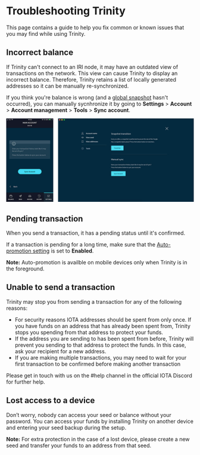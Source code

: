 # Troubleshooting Trinity

This page contains a guide to help you fix common or known issues that you may find while using Trinity.

## Incorrect balance

If Trinity can't connect to an IRI node, it may have an outdated view of transactions on the network. This view can cause Trinity to display an incorrect balance. Therefore, Trinity retains a list of locally generated addresses so it can be manually re-synchronized.

If you think you're balance is wrong (and a [global snapshot](how-to-guides/performing-a-snapshot-transition.md) hasn't occurred), you can manually sycnhronize it by going to **Settings** > **Account** > **Account management** > **Tools** > **Sync account**.

![Manual update](../sync.jpg) 

## Pending transaction

When you send a transaction, it has a pending status until it's confirmed.

If a transaction is pending for a long time, make sure that the [Auto-promotion setting](how-to-guides/changing-the-advanced-settings.md) is set to **Enabled**.

**Note:** Auto-promotion is availble on mobile devices only when Trinity is in the foreground.

## Unable to send a transaction

Trinity may stop you from sending a transaction for any of the following reasons:

* For security reasons IOTA addresses should be spent from only once. If you have funds on an address that has already been spent from, Trinity stops you spending from that address to protect your funds.
* If the address you are sending to has been spent from before, Trinity will prevent you sending to that address to protect the funds. In this case, ask your recipient for a new address.
* If you are making multiple transactions, you may need to wait for your first transaction to be confirmed before making another transaction
  
Please get in touch with us on the #help channel in the official IOTA Discord for further help.

## Lost access to a device

Don’t worry, nobody can access your seed or balance without your password. You can access your funds by installing Trinity on another device and entering your seed backup during the setup.

**Note:** For extra protection in the case of a lost device, please create a new seed and transfer your funds to an address from that seed.